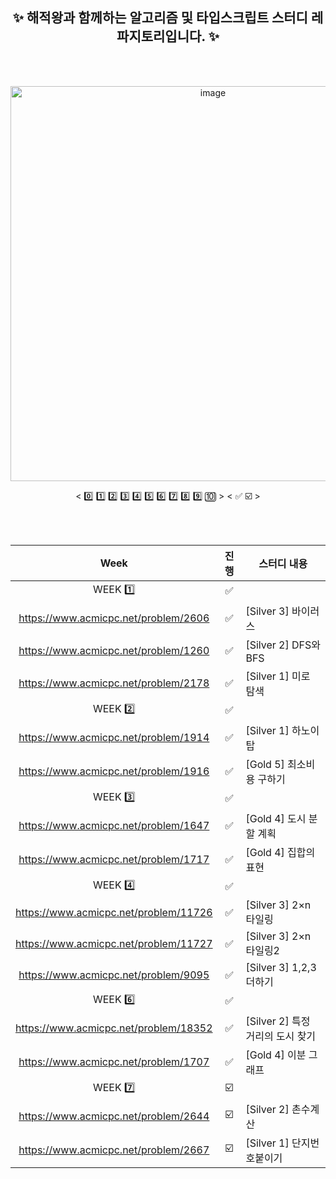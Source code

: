 <div align="center">

<br/><br/>

## ✨ 해적왕과 함께하는 알고리즘 및 타입스크립트 스터디 레파지토리입니다. ✨

<br/><br/>
  
<img width="632" alt="image" src="https://user-images.githubusercontent.com/58665661/184159806-98bcf0a9-3719-4af1-a048-14ea6d15994c.png">

< 0️⃣ 1️⃣ 2️⃣ 3️⃣ 4️⃣ 5️⃣ 6️⃣ 7️⃣ 8️⃣ 9️⃣ 🔟 >
< ✅ ☑️ >


<br/><br/>

| Week | 진행 | 스터디 내용 
| :----: | :---: | ----------- 
|   WEEK 1️⃣   | ✅ | 
|  https://www.acmicpc.net/problem/2606 | ✅ | [Silver 3] 바이러스
|  https://www.acmicpc.net/problem/1260 | ✅ | [Silver 2] DFS와 BFS
|  https://www.acmicpc.net/problem/2178 | ✅ | [Silver 1] 미로 탐색
|  WEEK 2️⃣ | ✅ |  |
|  https://www.acmicpc.net/problem/1914 | ✅ | [Silver 1] 하노이 탑
|  https://www.acmicpc.net/problem/1916 | ✅ | [Gold 5] 최소비용 구하기
|  WEEK 3️⃣ | ✅ |  |
|  https://www.acmicpc.net/problem/1647 | ✅ | [Gold 4] 도시 분할 계획
|  https://www.acmicpc.net/problem/1717 | ✅ | [Gold 4] 집합의 표현
|  WEEK 4️⃣ | ✅ |  |
|  https://www.acmicpc.net/problem/11726 | ✅ | [Silver 3] 2×n 타일링
|  https://www.acmicpc.net/problem/11727 | ✅ | [Silver 3] 2×n 타일링2
|  https://www.acmicpc.net/problem/9095 | ✅ | [Silver 3] 1,2,3 더하기
|  WEEK 6️⃣ | ✅ |  |
|  https://www.acmicpc.net/problem/18352 | ✅ | [Silver 2] 특정 거리의 도시 찾기
|  https://www.acmicpc.net/problem/1707 | ✅ | [Gold 4] 이분 그래프
|  WEEK 7️⃣ | ☑️ |  |
|  https://www.acmicpc.net/problem/2644 | ☑️ | [Silver 2] 촌수계산
|  https://www.acmicpc.net/problem/2667 | ☑️ | [Silver 1] 단지번호붙이기


<br/>

</div>
